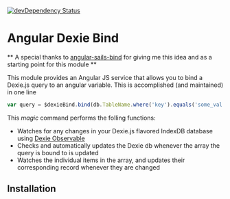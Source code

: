[![devDependency Status](https://david-dm.org/nhahn/angular-dexie-bind/dev-status.svg)](https://david-dm.org/nhahn/angular-dexie-bind#info=devDependencies)

Angular Dexie Bind
==================

** A special thanks to [angular-sails-bind](https://github.com/diegopamio/angular-sails-bind) for giving me this idea and as a starting point for this module **

This module provides an Angular JS service that allows you to bind a Dexie.js query to an angular variable. This is accomplished (and maintained) in one line

```javascript
var query = $dexieBind.bind(db.TableName.where('key').equals('some_val'), $scope);
```

This *magic* command performs the folling functions:
- Watches for any changes in your Dexie.js flavored IndexDB database using [Dexie Observable]()
- Checks and automatically updates the Dexie db whenever the array the query is bound to is updated
- Watches the individual items in the array, and updates their corresponding record whenever they are changed

Installation
------------


